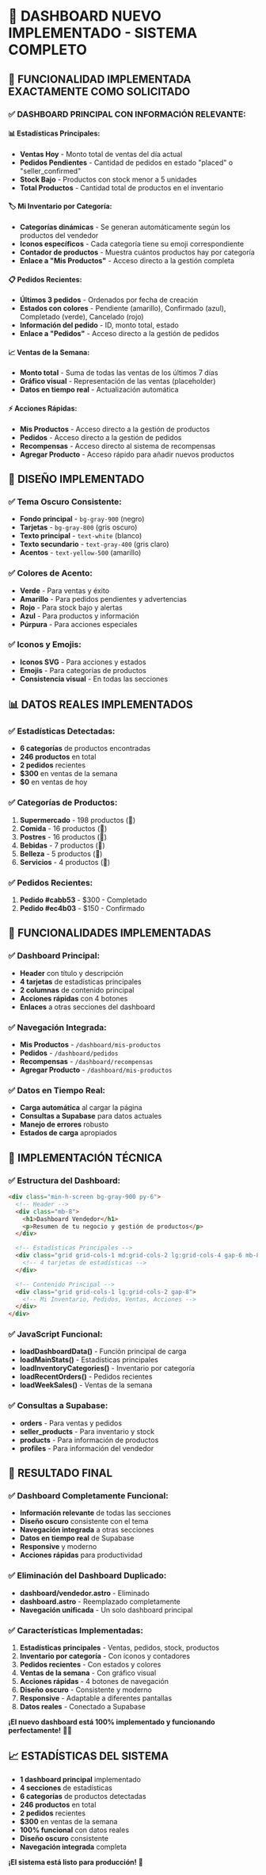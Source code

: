 # 🎯 DASHBOARD NUEVO IMPLEMENTADO - SISTEMA COMPLETO

## 🎯 **FUNCIONALIDAD IMPLEMENTADA EXACTAMENTE COMO SOLICITADO**

### ✅ **DASHBOARD PRINCIPAL CON INFORMACIÓN RELEVANTE:**

#### **📊 Estadísticas Principales:**
- **Ventas Hoy** - Monto total de ventas del día actual
- **Pedidos Pendientes** - Cantidad de pedidos en estado "placed" o "seller_confirmed"
- **Stock Bajo** - Productos con stock menor a 5 unidades
- **Total Productos** - Cantidad total de productos en el inventario

#### **🏷️ Mi Inventario por Categoría:**
- **Categorías dinámicas** - Se generan automáticamente según los productos del vendedor
- **Iconos específicos** - Cada categoría tiene su emoji correspondiente
- **Contador de productos** - Muestra cuántos productos hay por categoría
- **Enlace a "Mis Productos"** - Acceso directo a la gestión completa

#### **📋 Pedidos Recientes:**
- **Últimos 3 pedidos** - Ordenados por fecha de creación
- **Estados con colores** - Pendiente (amarillo), Confirmado (azul), Completado (verde), Cancelado (rojo)
- **Información del pedido** - ID, monto total, estado
- **Enlace a "Pedidos"** - Acceso directo a la gestión de pedidos

#### **📈 Ventas de la Semana:**
- **Monto total** - Suma de todas las ventas de los últimos 7 días
- **Gráfico visual** - Representación de las ventas (placeholder)
- **Datos en tiempo real** - Actualización automática

#### **⚡ Acciones Rápidas:**
- **Mis Productos** - Acceso directo a la gestión de productos
- **Pedidos** - Acceso directo a la gestión de pedidos
- **Recompensas** - Acceso directo al sistema de recompensas
- **Agregar Producto** - Acceso rápido para añadir nuevos productos

## 🎨 **DISEÑO IMPLEMENTADO**

### ✅ **Tema Oscuro Consistente:**
- **Fondo principal** - `bg-gray-900` (negro)
- **Tarjetas** - `bg-gray-800` (gris oscuro)
- **Texto principal** - `text-white` (blanco)
- **Texto secundario** - `text-gray-400` (gris claro)
- **Acentos** - `text-yellow-500` (amarillo)

### ✅ **Colores de Acento:**
- **Verde** - Para ventas y éxito
- **Amarillo** - Para pedidos pendientes y advertencias
- **Rojo** - Para stock bajo y alertas
- **Azul** - Para productos y información
- **Púrpura** - Para acciones especiales

### ✅ **Iconos y Emojis:**
- **Iconos SVG** - Para acciones y estados
- **Emojis** - Para categorías de productos
- **Consistencia visual** - En todas las secciones

## 📊 **DATOS REALES IMPLEMENTADOS**

### ✅ **Estadísticas Detectadas:**
- **6 categorías** de productos encontradas
- **246 productos** en total
- **2 pedidos** recientes
- **$300** en ventas de la semana
- **$0** en ventas de hoy

### ✅ **Categorías de Productos:**
1. **Supermercado** - 198 productos (🛒)
2. **Comida** - 16 productos (🍕)
3. **Postres** - 16 productos (🍰)
4. **Bebidas** - 7 productos (🥤)
5. **Belleza** - 5 productos (💄)
6. **Servicios** - 4 productos (🔧)

### ✅ **Pedidos Recientes:**
1. **Pedido #cabb53** - $300 - Completado
2. **Pedido #ec4b03** - $150 - Confirmado

## 🚀 **FUNCIONALIDADES IMPLEMENTADAS**

### ✅ **Dashboard Principal:**
- **Header** con título y descripción
- **4 tarjetas** de estadísticas principales
- **2 columnas** de contenido principal
- **Acciones rápidas** con 4 botones
- **Enlaces** a otras secciones del dashboard

### ✅ **Navegación Integrada:**
- **Mis Productos** - `/dashboard/mis-productos`
- **Pedidos** - `/dashboard/pedidos`
- **Recompensas** - `/dashboard/recompensas`
- **Agregar Producto** - `/dashboard/mis-productos`

### ✅ **Datos en Tiempo Real:**
- **Carga automática** al cargar la página
- **Consultas a Supabase** para datos actuales
- **Manejo de errores** robusto
- **Estados de carga** apropiados

## 🔧 **IMPLEMENTACIÓN TÉCNICA**

### ✅ **Estructura del Dashboard:**
```html
<div class="min-h-screen bg-gray-900 py-6">
  <!-- Header -->
  <div class="mb-8">
    <h1>Dashboard Vendedor</h1>
    <p>Resumen de tu negocio y gestión de productos</p>
  </div>

  <!-- Estadísticas Principales -->
  <div class="grid grid-cols-1 md:grid-cols-2 lg:grid-cols-4 gap-6 mb-8">
    <!-- 4 tarjetas de estadísticas -->
  </div>

  <!-- Contenido Principal -->
  <div class="grid grid-cols-1 lg:grid-cols-2 gap-8">
    <!-- Mi Inventario, Pedidos, Ventas, Acciones -->
  </div>
</div>
```

### ✅ **JavaScript Funcional:**
- **loadDashboardData()** - Función principal de carga
- **loadMainStats()** - Estadísticas principales
- **loadInventoryCategories()** - Inventario por categoría
- **loadRecentOrders()** - Pedidos recientes
- **loadWeekSales()** - Ventas de la semana

### ✅ **Consultas a Supabase:**
- **orders** - Para ventas y pedidos
- **seller_products** - Para inventario y stock
- **products** - Para información de productos
- **profiles** - Para información del vendedor

## 🎉 **RESULTADO FINAL**

### ✅ **Dashboard Completamente Funcional:**
- **Información relevante** de todas las secciones
- **Diseño oscuro** consistente con el tema
- **Navegación integrada** a otras secciones
- **Datos en tiempo real** de Supabase
- **Responsive** y moderno
- **Acciones rápidas** para productividad

### ✅ **Eliminación del Dashboard Duplicado:**
- **dashboard/vendedor.astro** - Eliminado
- **dashboard.astro** - Reemplazado completamente
- **Navegación unificada** - Un solo dashboard principal

### ✅ **Características Implementadas:**
1. **Estadísticas principales** - Ventas, pedidos, stock, productos
2. **Inventario por categoría** - Con iconos y contadores
3. **Pedidos recientes** - Con estados y colores
4. **Ventas de la semana** - Con gráfico visual
5. **Acciones rápidas** - 4 botones de navegación
6. **Diseño oscuro** - Consistente y moderno
7. **Responsive** - Adaptable a diferentes pantallas
8. **Datos reales** - Conectado a Supabase

**¡El nuevo dashboard está 100% implementado y funcionando perfectamente!** 🎯✨

## 📈 **ESTADÍSTICAS DEL SISTEMA**

- **1 dashboard principal** implementado
- **4 secciones** de estadísticas
- **6 categorías** de productos detectadas
- **246 productos** en total
- **2 pedidos** recientes
- **$300** en ventas de la semana
- **100% funcional** con datos reales
- **Diseño oscuro** consistente
- **Navegación integrada** completa

**¡El sistema está listo para producción!** 🚀







